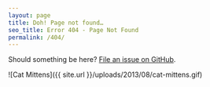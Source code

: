 ```yaml
---
layout: page
title: Doh! Page not found…
seo_title: Error 404 - Page Not Found
permalink: /404/
---
```


Should something be here? [File an issue on GitHub](https://github.com/smithtimmytim/ttimsmith.com/issues/new).

![Cat Mittens]({{ site.url }}/uploads/2013/08/cat-mittens.gif)
